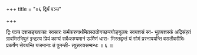 +++
title = "०६ द्विर्यं पञ्च"

+++

द्विः पञ्च दशसङ्ख्याकाः स्वसारः कर्मकरणार्थमितस्ततोगच्छन्त्योङ्गुलयः स्वयशसं स्व- भूतयशस्कं अद्रिसंहतं ग्रावभिरभिषुतं इन्द्रस्य प्रियं काम्यं सर्वैःकाम्यमानं ऊर्मिणं धारा- भिस्तद्वन्तं यं सोमं प्रस्नापयन्ति वसतीवरीभिः प्रकर्षेण सेवयन्ति यजमानाः तं पुनन्ती- त्युत्तरत्रसम्बन्धः ॥ ६ ॥